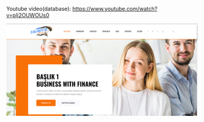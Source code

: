 Youtube video(database): https://www.youtube.com/watch?v=plj2OUWOUs0

<img src= "https://github.com/ozogulmert7/Asp.Net-Core-Paramator-db/blob/master/Screenshot_1.png">
